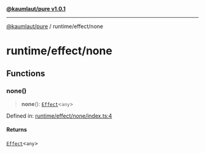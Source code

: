 [**@kaumlaut/pure v1.0.1**](../../README.md)

---

[@kaumlaut/pure](../../README.md) / runtime/effect/none

# runtime/effect/none

## Functions

### none()

> **none**(): [`Effect`](../effect.md#effect)\<`any`\>

Defined in: [runtime/effect/none/index.ts:4](https://github.com/maxkaemmerer/pure/blob/7e3356f18f266999ec105a0046d52cd83d0e4202/src/runtime/effect/none/index.ts#L4)

#### Returns

[`Effect`](../effect.md#effect)\<`any`\>

